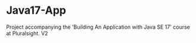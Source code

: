 # Java17-App
Project accompanying the 'Building An Application with Java SE 17' course at Pluralsight.
V2
